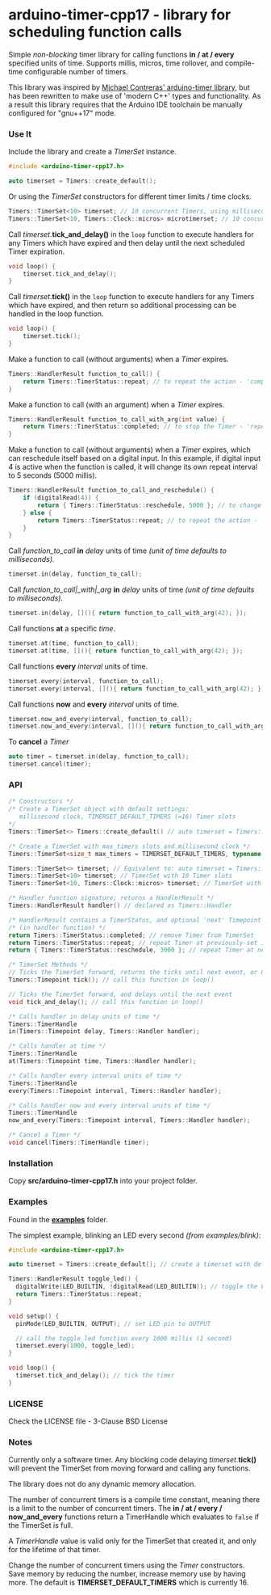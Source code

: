 # arduino-timer-cpp17 - library for scheduling function calls

Simple *non-blocking* timer library for calling functions **in / at / every** specified units of time. Supports millis, micros, time rollover, and compile-time configurable number of timers.

This library was inspired by [Michael Contreras' arduino-timer library](https://github.com/contrem/arduino-timer), but has been rewritten to make use of 'modern C++' types and
functionality. As a result this library requires that the Arduino IDE toolchain be manually configured for "gnu++17" mode.

### Use It

Include the library and create a *TimerSet* instance.
```cpp
#include <arduino-timer-cpp17.h>

auto timerset = Timers::create_default();
```

Or using the *TimerSet* constructors for different timer limits / time clocks.
```cpp
Timers::TimerSet<10> timerset; // 10 concurrent Timers, using millisecond clock
Timers::TimerSet<10, Timers::Clock::micros> microtimerset; // 10 concurrent Timers, using microsecond clock
```

Call *timerset*.**tick_and_delay()** in the ```loop``` function to execute handlers for any Timers
which have expired and then delay until the next scheduled Timer expiration.
```cpp
void loop() {
    timerset.tick_and_delay();
}
```

Call *timerset*.**tick()** in the ```loop``` function to execute handlers for any Timers
which have expired, and then return so additional processing can be handled in the loop function.
```cpp
void loop() {
    timerset.tick();
}
```

Make a function to call (without arguments) when a *Timer* expires.
```cpp
Timers::HandlerResult function_to_call() {
    return Timers::TimerStatus::repeat; // to repeat the action - 'completed' to stop
}
```

Make a function to call (with an argument) when a *Timer* expires.
```cpp
Timers::HandlerResult function_to_call_with_arg(int value) {
    return Timers::TimerStatus::completed; // to stop the Timer - 'repeat' to repeat the action
}
```

Make a function to call (without arguments) when a *Timer* expires, which can reschedule itself based
on a digital input. In this example, if digital input 4 is active when the function is called, it will
change its own repeat interval to 5 seconds (5000 millis).
```cpp
Timers::HandlerResult function_to_call_and_reschedule() {
    if (digitalRead(4)) {
        return { Timers::TimerStatus::reschedule, 5000 }; // to change the repeat interval to 5000 ms
    } else {
        return Timers::TimerStatus::repeat; // to repeat the action - 'completed' to stop
    }
}
```

Call *function\_to\_call* **in** *delay* units of time *(unit of time defaults to milliseconds)*.
```cpp
timerset.in(delay, function_to_call);
```

Call *function\_to\_call|_with|_arg* **in** *delay* units of time *(unit of time defaults to milliseconds)*.
```cpp
timerset.in(delay, [](){ return function_to_call_with_arg(42); });
```

Call functions **at** a specific *time*.
```cpp
timerset.at(time, function_to_call);
timerset.at(time, [](){ return function_to_call_with_arg(42); });
```

Call functions **every** *interval* units of time.
```cpp
timerset.every(interval, function_to_call);
timerset.every(interval, [](){ return function_to_call_with_arg(42); });
```

Call functions **now** and **every** *interval* units of time.
```cpp
timerset.now_and_every(interval, function_to_call);
timerset.now_and_every(interval, [](){ return function_to_call_with_arg(42); });
```

To **cancel** a *Timer*
```cpp
auto timer = timerset.in(delay, function_to_call);
timerset.cancel(timer);
```

### API

```cpp
/* Constructors */
/* Create a TimerSet object with default settings:
   millisecond clock, TIMERSET_DEFAULT_TIMERS (=16) Timer slots
*/
Timers::TimerSet<> Timers::create_default() // auto timerset = Timers::create_default();

/* Create a TimerSet with max_timers slots and millisecond clock */
Timers::TimerSet<size_t max_timers = TIMERSET_DEFAULT_TIMERS, typename clock = Clock::millis>()

Timers::TimerSet<> timerset; // Equivalent to: auto timerset = Timers::create_default();
Timers::TimerSet<10> timerset; // TimerSet with 10 Timer slots
Timers::TimerSet<10, Timers::Clock::micros> timerset; // TimerSet with 10 Timer slots and microsecond clock

/* Handler function signature; returns a HandlerResult */
Timers::HandlerResult handler() // declared as Timers::Handler

/* HandlerResult contains a TimerStatus, and optional 'next' Timepoint */
/* (in handler function) */
return Timers::TimerStatus::completed; // remove Timer from TimerSet
return Timers::TimerStatus::repeat; // repeat Timer at previously-set interval
return { Timers::TimerStatus::reschedule, 3000 }; // repeat Timer at new interval of 3000 clock ticks

/* TimerSet Methods */
// Ticks the TimerSet forward, returns the ticks until next event, or 0 if none
Timers::Timepoint tick(); // call this function in loop()

// Ticks the TimerSet forward, and delays until the next event
void tick_and_delay(); // call this function in loop()

/* Calls handler in delay units of time */
Timers::TimerHandle
in(Timers::Timepoint delay, Timers::Handler handler);

/* Calls handler at time */
Timers::TimerHandle
at(Timers::Timepoint time, Timers::Handler handler);

/* Calls handler every interval units of time */
Timers::TimerHandle
every(Timers::Timepoint interval, Timers::Handler handler);

/* Calls handler now and every interval units of time */
Timers::TimerHandle
now_and_every(Timers::Timepoint interval, Timers::Handler handler);

/* Cancel a Timer */
void cancel(Timers::TimerHandle timer);
```

### Installation

Copy **src/arduino-timer-cpp17.h** into your project folder.

### Examples

Found in the [**examples**](examples) folder.

The simplest example, blinking an LED every second *(from examples/blink)*:

```cpp
#include <arduino-timer-cpp17.h>

auto timerset = Timers::create_default(); // create a timerset with default settings

Timers::HandlerResult toggle_led() {
  digitalWrite(LED_BUILTIN, !digitalRead(LED_BUILTIN)); // toggle the LED
  return Timers::TimerStatus::repeat;
}

void setup() {
  pinMode(LED_BUILTIN, OUTPUT); // set LED pin to OUTPUT

  // call the toggle_led function every 1000 millis (1 second)
  timerset.every(1000, toggle_led);
}

void loop() {
  timerset.tick_and_delay(); // tick the timer
}
```

### LICENSE

Check the LICENSE file - 3-Clause BSD License

### Notes

Currently only a software timer. Any blocking code delaying *timerset*.**tick()** will prevent the TimerSet from moving forward and calling any functions.

The library does not do any dynamic memory allocation.

The number of concurrent timers is a compile time constant, meaning there is a limit to the number of concurrent timers. The **in / at / every / now_and_every**
functions return a TimerHandle which evaluates to ```false``` if the TimerSet is full.

A *TimerHandle* value is valid only for the TimerSet that created it, and only for the lifetime of that timer.

Change the number of concurrent timers using the *Timer* constructors. Save memory by reducing the number, increase memory use by having more. The default is **TIMERSET_DEFAULT_TIMERS** which is currently 16.

